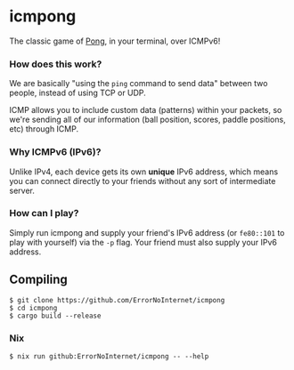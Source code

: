 # icmpong
The classic game of [Pong](https://en.wikipedia.org/wiki/Pong), in your terminal, over ICMPv6!

### How does this work?
We are basically "using the `ping` command to send data" between two people, instead of using TCP or UDP.

ICMP allows you to include custom data (patterns) within your packets, so we're sending all of our information (ball position, scores, paddle positions, etc) through ICMP.

### Why ICMPv6 (IPv6)?
Unlike IPv4, each device gets its own **unique** IPv6 address, which means you can connect directly to your friends without any sort of intermediate server.

### How can I play?
Simply run icmpong and supply your friend's IPv6 address (or `fe80::101` to play with yourself) via the `-p` flag. Your friend must also supply your IPv6 address.

## Compiling
```shell
$ git clone https://github.com/ErrorNoInternet/icmpong
$ cd icmpong
$ cargo build --release
```

### Nix
```shell
$ nix run github:ErrorNoInternet/icmpong -- --help
```
